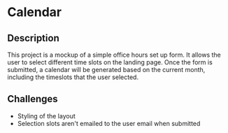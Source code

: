# Calendar
## Description
This project is a mockup of a simple office hours set up form. It allows the user to select different time slots on the landing page. Once the form is submitted, a calendar will be generated based on the current month, including the timeslots that the user selected.

## Challenges
- Styling of the layout
- Selection slots aren't emailed to the user email when submitted
